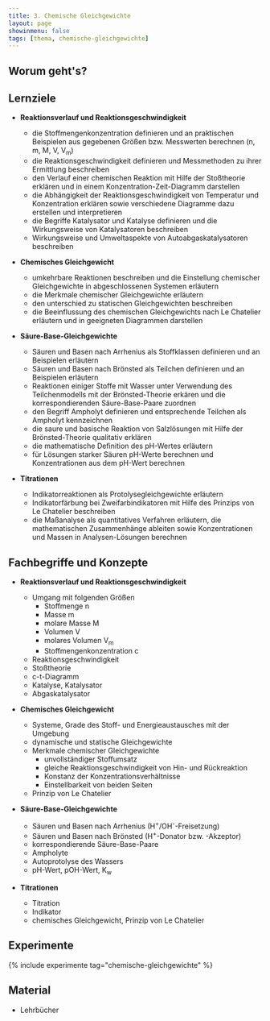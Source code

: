 ```yaml
---
title: 3. Chemische Gleichgewichte
layout: page
showinmenu: false
tags: [thema, chemische-gleichgewichte]
---
```


## Worum geht's?

## Lernziele

- **Reaktionsverlauf und Reaktionsgeschwindigkeit**
	- die Stoffmengenkonzentration definieren und an praktischen Beispielen aus gegebenen Größen bzw. Messwerten berechnen (n, m, M, V, V<sub>m</sub>)
	- die Reaktionsgeschwindigkeit definieren und Messmethoden zu ihrer Ermittlung beschreiben
	- den Verlauf einer chemischen Reaktion mit Hilfe der Stoßtheorie erklären und in einem Konzentration-Zeit-Diagramm darstellen
	- die Abhängigkeit der Reaktionsgeschwindigkeit von Temperatur und Konzentration erklären sowie verschiedene Diagramme dazu erstellen und interpretieren
	- die Begriffe Katalysator und Katalyse definieren und die Wirkungsweise von Katalysatoren beschreiben
	- Wirkungsweise und Umweltaspekte von Autoabgaskatalysatoren beschreiben

- **Chemisches Gleichgewicht**
	- umkehrbare Reaktionen beschreiben und die Einstellung chemischer Gleichgewichte in abgeschlossenen Systemen erläutern
	- die Merkmale chemischer Gleichgewichte erläutern
	- den unterschied zu statischen Gleichgewichten beschreiben
	- die Beeinflussung des chemischen Gleichgewichts nach Le Chatelier erläutern und in geeigneten Diagrammen darstellen

- **Säure-Base-Gleichgewichte**
	- Säuren und Basen nach Arrhenius als Stoffklassen definieren und an Beispielen erläutern
	- Säuren und Basen nach Brönsted als Teilchen definieren und an Beispielen erläutern
	- Reaktionen einiger Stoffe mit Wasser unter Verwendung des Teilchenmodells mit der Brönsted-Theorie erkären und die korrespondierenden Säure-Base-Paare zuordnen
	- den Begriff Ampholyt definieren und entsprechende Teilchen als Ampholyt kennzeichnen
	- die saure und basische Reaktion von Salzlösungen mit Hilfe der Brönsted-Theorie qualitativ erklären
	- die mathematische Definition des pH-Wertes erläutern
	- für Lösungen starker Säuren pH-Werte berechnen und Konzentrationen aus dem pH-Wert berechnen

- **Titrationen**
	- Indikatorreaktionen als Protolysegleichgewichte erläutern
	- Indikatorfärbung bei Zweifarbindikatoren mit Hilfe des Prinzips von Le Chatelier beschreiben
	- die Maßanalyse als quantitatives Verfahren erläutern, die mathematischen Zusammenhänge ableiten sowie Konzentrationen und Massen in Analysen-Lösungen berechnen


## Fachbegriffe und Konzepte

- **Reaktionsverlauf und Reaktionsgeschwindigkeit**
	- Umgang mit folgenden Größen
		- Stoffmenge n
		- Masse m
		- molare Masse M
		- Volumen V
		- molares Volumen V<sub>m</sub>	
		- Stoffmengenkonzentration c
	- Reaktionsgeschwindigkeit
	- Stoßtheorie
	- c-t-Diagramm
	- Katalyse, Katalysator
	- Abgaskatalysator

- **Chemisches Gleichgewicht**
	- Systeme, Grade des Stoff- und Energieaustausches mit der Umgebung
	- dynamische und statische Gleichgewichte
	- Merkmale chemischer Gleichgewichte
		- unvollständiger Stoffumsatz
		- gleiche Reaktionsgeschwindigkeit von Hin- und Rückreaktion
		- Konstanz der Konzentrationsverhältnisse
		- Einstellbarkeit von beiden Seiten
	- Prinzip von Le Chatelier

- **Säure-Base-Gleichgewichte**
	- Säuren und Basen nach Arrhenius (H<sup>+</sup>/OH<sup>-</sup>-Freisetzung)
	- Säuren und Basen nach Brönsted (H<sup>+</sup>-Donator bzw. -Akzeptor)
	- korrespondierende Säure-Base-Paare
	- Ampholyte
	- Autoprotolyse des Wassers
	- pH-Wert, pOH-Wert, K<sub>w</sub>

- **Titrationen**
	- Titration
	- Indikator
	- chemisches Gleichgewicht, Prinzip von Le Chatelier

## Experimente

{% include experimente tag="chemische-gleichgewichte" %}


## Material

- Lehrbücher


